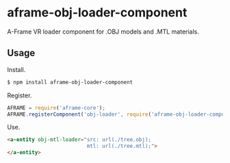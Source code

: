 # aframe-obj-loader-component

A-Frame VR loader component for .OBJ models and .MTL materials.

## Usage

Install.

```bash
$ npm install aframe-obj-loader-component
```

Register.

```js
AFRAME = require('aframe-core');
AFRAME.registerComponent('obj-loader', require('aframe-obj-loader-component'));
```

Use.

```html
<a-entity obj-mtl-loader="src: url(./tree.obj);
                          mtl: url(./tree.mtl);">
</a-entity>
```
